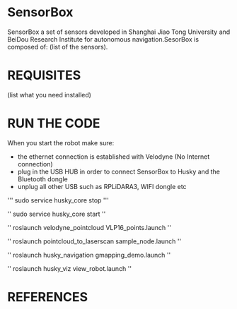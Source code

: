 # SensorBox

SensorBox a set of sensors developed in Shanghai Jiao Tong University and BeiDou Research Institute for autonomous navigation.SesorBox is composed of: (list of the sensors).

# REQUISITES
(list what you need installed)

# RUN THE CODE

When you start the robot make sure:
- the ethernet connection is established with Velodyne (No Internet connection)
- plug in the USB HUB in order to connect SensorBox to Husky and the Bluetooth dongle
- unplug all other USB such as RPLiDARA3, WIFI dongle etc



''' sudo service husky_core stop '''

'' sudo service husky_core start ''

'' roslaunch velodyne_pointcloud VLP16_points.launch ''

'' roslaunch pointcloud_to_laserscan sample_node.launch ''

'' roslaunch husky_navigation gmapping_demo.launch ''

'' roslaunch husky_viz view_robot.launch ''

# REFERENCES
